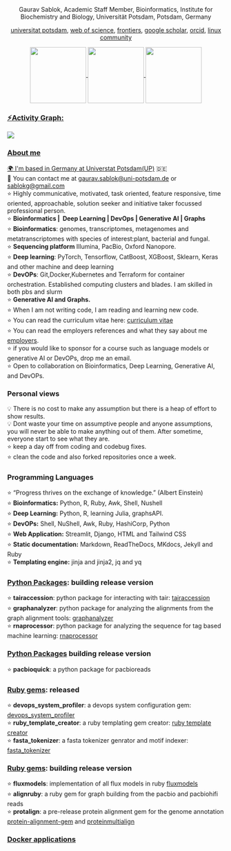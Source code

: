 <div align = "center"> Gaurav Sablok, Academic Staff Member, Bioinformatics, Institute for Biochemistry and Biology, Universität Potsdam, Potsdam, Germany 

[universitat potsdam](https://www.uni-potsdam.de/en/ibb-bioinformatik/members/gaurav-sablok), [web of science](https://www.webofscience.com/wos/author/record/C-5940-2014), [frontiers](https://loop.frontiersin.org/people/33293/overview), [google scholar](https://scholar.google.com/citations?hl=de&user=XaA2hbUAAAAJ&view_op=list_works&sortby=pubdate), [orcid](https://orcid.org/0000-0002-4157-9405), [linux community](https://linuxcommunity.io/u/sablokgaurav/summary)
</div>

<div align="center">
<a href="https://github.com/sablokgaurav">
<img align="center" src="http://github-profile-summary-cards.vercel.app/api/cards/stats?username=sablokgaurav&theme=github" height="130em" />
<img align="center" src="http://github-profile-summary-cards.vercel.app/api/cards/most-commit-language?username=sablokgaurav&theme=github" height="130em" />
<img align="center" src="http://github-profile-summary-cards.vercel.app/api/cards/profile-details?username=sablokgaurav&theme=github" height="130em" />
</div>
<h3 align="left">⚡Activity Graph:</h3>
<img align="center" src="https://github-readme-activity-graph.vercel.app/graph?username=sablokgaurav&theme=github"/>

### About me
🌍  I'm based in Germany at [Universtat Potsdam(UP)](https://www.uni-potsdam.de/de/) :de: \
📧  You can contact me at [gaurav.sablok@uni-potsdam.de](mailto:gaurav.sablok@uni-potsdam.de) or [sablokg@gmail.com](mailto:sablokg@gmail.com) \
:star: Highly communicative, motivated, task oriented, feature responsive, time oriented, approachable, solution seeker and initiative taker focussed professional person. \
:star: **Bioinformatics |  Deep Learning | DevOps | Generative AI | Graphs** \
:star: **Bioinformatics**: genomes, transcriptomes, metagenomes and metatranscriptomes with species of interest:plant, bacterial and fungal. \
:star: **Sequencing platform** Illumina, PacBio, Oxford Nanopore. \
:star: **Deep learning**: PyTorch, Tensorflow, CatBoost, XGBoost, Sklearn, Keras and other machine and deep learning \
:star: **DevOPs**: Git,Docker,Kubernetes and Terraform for container orchestration. Established computing clusters and blades. I am skilled in both pbs and slurm \
:star: **Generative AI and Graphs.** \
:star: When I am not writing code, I am reading and learning new code. \
:star: You can read the curriculum vitae here: [curriculum vitae](https://github.com/sablokgaurav/code_quicklook_curriculum_vitae/blob/main/curriculum_vitae/curriculum_vitae_sablokgaurav_2024.pdf) \
:star: You can read the employers references and what they say about me [employers](https://github.com/sablokgaurav/code_quicklook_curriculum_vitae/blob/main/curriculum_vitae/front_letter_references.pdf). \
:star: if you would like to sponsor for a course such as language models or generative AI or DevOPs, drop me an email. \
:star: Open to collaboration on Bioinformatics, Deep Learning, Generative AI, and DevOPs.
### Personal views 
:bulb: There is no cost to make any assumption but there is a heap of effort to show results. \
:bulb: Dont waste your time on assumptive people and anyone assumptions, you will never be able to make anything out of them. After sometime, everyone start to see what they are.\
:star: keep a day off from coding and codebug fixes. \
:star: clean the code and also forked repositories once a week.
### Programming Languages
:star: “Progress thrives on the exchange of knowledge.” (Albert Einstein) \
:star: **Bioinformatics:**  Python, R, Ruby, Awk, Shell, Nushell \
:star: **Deep Learning:**  Python, R, learning Julia, graphsAPI. \
:star: **DevOPs:** Shell, NuShell, Awk, Ruby, HashiCorp, Python \
:star: **Web Application:** Streamlit, Django, HTML and Tailwind CSS \
:star: **Static documentation:** Markdown, ReadTheDocs, MKdocs, Jekyll and Ruby  \
:star: **Templating engine:** jinja and jinja2, jq and yq 
### [Python Packages](https://pypi.org/user/sablokgaurav/): building release version 
:star: **tairaccession**: python package for interacting with tair: [tairaccession](https://github.com/sablokgaurav/tairaccession) \
:star: **graphanalyzer**: python package for analyzing the alignments from the graph alignment tools: [graphanalyzer](https://github.com/sablokgaurav/graphanalyzer) \
:star: **rnaprocessor**: python package for analyzing the sequence for tag based machine learning: [rnaprocessor](https://github.com/sablokgaurav/rnaprocessor) 
### [Python Packages](https://pypi.org/user/sablokgaurav/) building release version  
:star: **pacbioquick**: a python package for pacbioreads 
### [Ruby gems](https://rubygems.org/profiles/sablokgaurav): released
:star: **devops_system_profiler**: a devops system configuration gem: [devops_system_profiler](https://github.com/sablokgaurav/devops-system) \
:star: **ruby_template_creator**: a ruby templating gem creator: [ruby template creator](https://github.com/sablokgaurav/ruby_gem_creator) \
:star: **fasta_tokenizer**: a fasta tokenizer genrator and motif indexer: [fasta_tokenizer](https://github.com/sablokgaurav/pacbiohifi-motif-scanner)
### [Ruby gems](https://rubygems.org/profiles/sablokgaurav): building release version
:star: **fluxmodels**: implementation of all flux models in ruby [fluxmodels](https://github.com/sablokgaurav/flux-models-ruby) \
:star: **alignruby**: a ruby gem for graph building from the pacbio and pacbiohifi reads \
:star: **protalign**: a pre-release protein alignment gem for the genome annotation [protein-alignment-gem](https://github.com/sablokgaurav/proteinalignment-annotation-gem) and [proteinmultialign](https://github.com/sablokgaurav/protein-multialign-gem)
### [Docker applications](https://hub.docker.com/u/sablokg)
